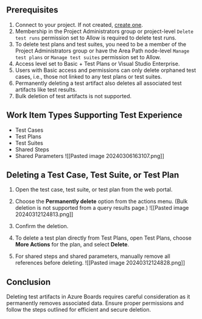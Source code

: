 ## Prerequisites

1. Connect to your project. If not created, [create one](https://chat.openai.com/c/4a308997-d388-4111-a4e1-6608e2e70607#).
2. Membership in the Project Administrators group or project-level `Delete test runs` permission set to Allow is required to delete test runs.
3. To delete test plans and test suites, you need to be a member of the Project Administrators group or have the Area Path node-level `Manage test plans` or `Manage test suites` permission set to Allow.
4. Access level set to Basic + Test Plans or Visual Studio Enterprise.
5. Users with Basic access and permissions can only delete orphaned test cases, i.e., those not linked to any test plans or test suites.
6. Permanently deleting a test artifact also deletes all associated test artifacts like test results.
7. Bulk deletion of test artifacts is not supported.

## Work Item Types Supporting Test Experience

- Test Cases
- Test Plans
- Test Suites
- Shared Steps
- Shared Parameters
![[Pasted image 20240306163107.png]]

## Deleting a Test Case, Test Suite, or Test Plan

1. Open the test case, test suite, or test plan from the web portal.
2. Choose the **Permanently delete** option from the actions menu. (Bulk deletion is not supported from a query results page.)
![[Pasted image 20240312124813.png]]
3. Confirm the deletion.

4. To delete a test plan directly from Test Plans, open Test Plans, choose **More Actions** for the plan, and select **Delete**.

5. For shared steps and shared parameters, manually remove all references before deleting.
![[Pasted image 20240312124828.png]]
## Conclusion

Deleting test artifacts in Azure Boards requires careful consideration as it permanently removes associated data. Ensure proper permissions and follow the steps outlined for efficient and secure deletion.